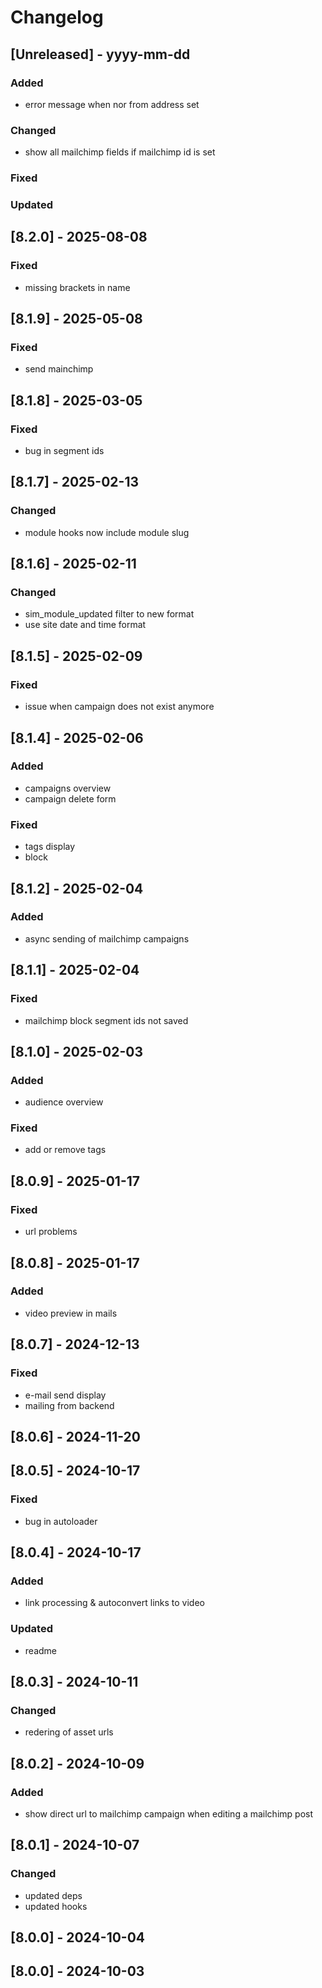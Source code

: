 # Changelog
## [Unreleased] - yyyy-mm-dd

### Added
- error message when nor from address set

### Changed
- show all mailchimp fields if mailchimp id is set

### Fixed

### Updated

## [8.2.0] - 2025-08-08


### Fixed
- missing brackets in name

## [8.1.9] - 2025-05-08


### Fixed
- send mainchimp

## [8.1.8] - 2025-03-05


### Fixed
- bug in segment ids

## [8.1.7] - 2025-02-13


### Changed
- module hooks now include module slug

## [8.1.6] - 2025-02-11


### Changed
- sim_module_updated filter to new format
- use site date and time format

## [8.1.5] - 2025-02-09


### Fixed
- issue when campaign does not exist anymore

## [8.1.4] - 2025-02-06


### Added
- campaigns overview
- campaign delete form

### Fixed
- tags display
- block

## [8.1.2] - 2025-02-04


### Added
- async sending of mailchimp campaigns

## [8.1.1] - 2025-02-04


### Fixed
- mailchimp block segment ids not saved

## [8.1.0] - 2025-02-03


### Added
- audience overview

### Fixed
- add or remove tags

## [8.0.9] - 2025-01-17


### Fixed
- url problems

## [8.0.8] - 2025-01-17


### Added
- video preview in mails

## [8.0.7] - 2024-12-13


### Fixed
- e-mail send display
- mailing from backend

## [8.0.6] - 2024-11-20


## [8.0.5] - 2024-10-17


### Fixed
- bug in autoloader

## [8.0.4] - 2024-10-17


### Added
- link processing & autoconvert links to video

### Updated
- readme

## [8.0.3] - 2024-10-11


### Changed
- redering of asset urls

## [8.0.2] - 2024-10-09


### Added
- show direct url to mailchimp campaign when editing a mailchimp post

## [8.0.1] - 2024-10-07


### Changed
- updated deps
- updated hooks

## [8.0.0] - 2024-10-04


## [8.0.0] - 2024-10-03
